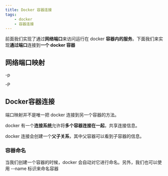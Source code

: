 ```yaml
---
title: Docker 容器连接
tags:
    - docker
    - 容器连接
---
```


前面我们实现了通过**网络端口**来访问运行在 docker **容器内的服务**。下面我们来实现**通过端口**连接到**一个 docker 容器**

## 网络端口映射

-p

-P

## Docker容器连接

端口映射并不是唯一把 docker 连接到另一个容器的方法。

docker 有一个**连接系统**允许将**多个容器连接在一起**，共享连接信息。

docker 连接会创建一个**父子关系**，其中父容器可以看到子容器的信息。

### 容器命名

当我们创建一个容器的时候，docker 会自动对它进行命名。另外，我们也可以使用 --name 标识来命名容器
